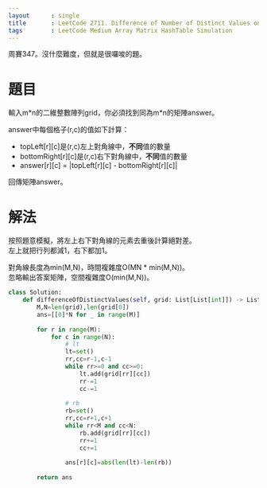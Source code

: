 ```yaml
--- 
layout      : single
title       : LeetCode 2711. Difference of Number of Distinct Values on Diagonals
tags        : LeetCode Medium Array Matrix HashTable Simulation
---
```

周賽347。沒什麼難度，但就是很囉唆的題。  

# 題目
輸入m\*n的二維整數陣列grid，你必須找到同為m\*n的矩陣answer。  

answer中每個格子(r,c)的值如下計算：  
- topLeft[r][c]是(r,c)左上對角線中，**不同**值的數量  
- bottomRight[r][c]是(r,c)右下對角線中，**不同**值的數量  
- answer[r][c] = |topLeft[r][c] - bottomRight[r][c]|  

回傳矩陣answer。  

# 解法
按照題意模擬，將左上右下對角線的元素去重後計算絕對差。  
左上就把行列都減1，右下都加1。  

對角線長度為min(M,N)，時間複雜度O(MN \* min(M,N))。  
忽略輸出答案矩陣，空間複雜度O(min(M,N))。  

```python
class Solution:
    def differenceOfDistinctValues(self, grid: List[List[int]]) -> List[List[int]]:
        M,N=len(grid),len(grid[0])
        ans=[[0]*N for _ in range(M)]
        
        for r in range(M):
            for c in range(N):
                # lt
                lt=set()
                rr,cc=r-1,c-1
                while rr>=0 and cc>=0:
                    lt.add(grid[rr][cc])
                    rr-=1
                    cc-=1
                    
                # rb
                rb=set()
                rr,cc=r+1,c+1
                while rr<M and cc<N:
                    rb.add(grid[rr][cc])
                    rr+=1
                    cc+=1
                
                ans[r][c]=abs(len(lt)-len(rb))
        
        return ans
```
